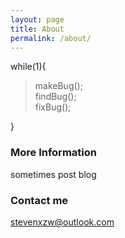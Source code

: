 ```yaml
---
layout: page
title: About
permalink: /about/
---
```


while(1){  
>makeBug();  
findBug();  
fixBug(); 

}  

### More Information

sometimes post blog  


### Contact me

[stevenxzw@outlook.com](mailto:stevenxzw@outlook.com)
